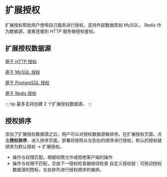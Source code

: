 # 扩展授权

扩展授权帮助用户使用自己服务进行授权，支持外部数据库如 MySQL， Redis 作为数据源，或者连接到 HTTP 服务做授权鉴权。


## 扩展授权数据源

[基于 HTTP 授权](./http_authz.md)
 
[基于 MySQL 授权](./mysql_authz.md)
 
[基于 PostgreSQL 授权](./pgsql_authz.md)

[基于 Redis 授权](./redis_authz.md)


::: tip
最多支持创建 2 个扩展授权数据源。
:::

## 授权排序

添加了扩展授权数据源之后，用户可以对授权数据源做排序。在扩展授权页面，点击**授权排序**，进入排序页面。部署将按照从左到右的顺序进行授权，默认的授权链顺序为默认授权 -> 扩展授权。
- 操作与权限匹配，根据权限允许或拒绝客户端的操作
- 操作与权限不匹配，交由下一授权检查器继续检查
自定义授权链：可拖动授权数据源的图标，左右排列进行授权顺序的编排。


